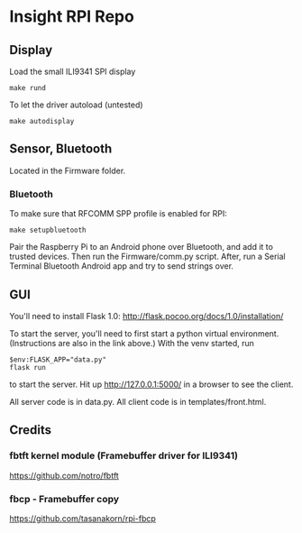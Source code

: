 # Insight RPI Repo

## Display

Load the small ILI9341 SPI display
```
make rund
```

To let the driver autoload (untested)
```
make autodisplay
```

## Sensor, Bluetooth

Located in the Firmware folder.

### Bluetooth
To make sure that RFCOMM SPP profile is enabled for RPI:
```
make setupbluetooth
```
Pair the Raspberry Pi to an Android phone over Bluetooth, and add it to trusted devices.
Then run the Firmware/comm.py script.
After, run a Serial Terminal Bluetooth Android app and try to send strings over.



## GUI

You'll need to install Flask 1.0: http://flask.pocoo.org/docs/1.0/installation/

To start the server, you'll need to first start a python virtual environment.
(Instructions are also in the link above.)
With the venv started, run
```
$env:FLASK_APP="data.py"
flask run
```
to start the server.
Hit up http://127.0.0.1:5000/ in a browser to see the client.

All server code is in data.py.
All client code is in templates/front.html.



## Credits

### fbtft kernel module (Framebuffer driver for ILI9341)
https://github.com/notro/fbtft

### fbcp - Framebuffer copy
https://github.com/tasanakorn/rpi-fbcp
